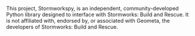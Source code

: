 This project, Stormworkspy, is an independent, community-developed Python library designed to interface with Stormworks: Build and Rescue. It is not affiliated with, endorsed by, or associated with Geometa, the developers of Stormworks: Build and Rescue.